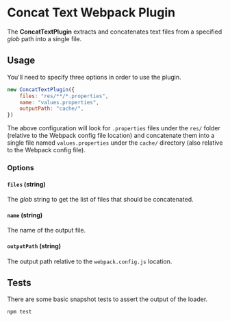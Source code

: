 # Concat Text Webpack Plugin

The **ConcatTextPlugin** extracts and concatenates text files from a specified *glob* path into a single file.

## Usage

You'll need to specify three options in order to use the plugin.

```js
new ConcatTextPlugin({
    files: "res/**/*.properties",
    name: "values.properties",
    outputPath: "cache/",
})
```

The above configuration will look for `.properties` files under the `res/` folder (relative to the Webpack config file location) and concatenate them into a single file named `values.properties` under the `cache/` directory (also relative to the Webpack config file).

### Options

#### `files` (string)

The *glob* string to get the list of files that should be concatenated.

#### `name` (string)

The name of the output file.

#### `outputPath` (string)

The output path relative to the `webpack.config.js` location.

## Tests

There are some basic snapshot tests to assert the output of the loader.

```
npm test
```
